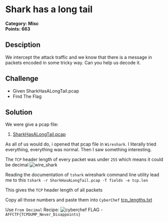 # Shark has a long tail

**Category: Misc** \
**Points: 663**

## Desciption

We intercept the attack traffic and we know that there is a message in packets encoded in some tricky way. Can you help us decode it.

## Challenge

- Given SharkHasALongTail.pcap
- Find The Flag

## Solution

We were give a pcap file:
1. [SharkHasALongTail.pcap](https://github.com/Red-Knights-CTF/writeups/blob/master/2020/affinity_ctf_lite/Shark%20has%20a%20long%20tail/SharkHasALongTail.pcap)

As all of us would do, i opened that pcap file in `Wireshark`. I literally
tried everything, everything was normal. Then I saw something interesting.

The `TCP` header length of every packet was under `255` which means it could be decimal
![wire_shark](https://github.com/Red-Knights-CTF/writeups/blob/master/2020/affinity_ctf_lite/Shark%20has%20a%20long%20tail/wire_shark.png)

Reading the documentation of `tshark` wireshark command line utility lead me to
this `tshark -r SharkHasALongTail.pcap -T fields -e tcp.len`

This gives the `TCP` header length of all packets

Copy all those numbers and paste them into `CyberChef`
[tcp_lengths.txt](https://github.com/Red-Knights-CTF/writeups/blob/master/2020/affinity_ctf_lite/Shark%20has%20a%20long%20tail/tcp_lengths.txt)

Use `From Decimal` Recipe:
![cyberchef](https://github.com/Red-Knights-CTF/writeups/blob/master/2020/affinity_ctf_lite/Shark%20has%20a%20long%20tail/CyberChef.png)
FLAG - `AFFCTF{TCPDUMP_Never_Disappoints}`
